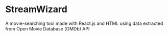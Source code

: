 # StreamWizard

A movie-searching tool made with React.js and HTML using data extracted from Open Movie Database (OMDb) API

